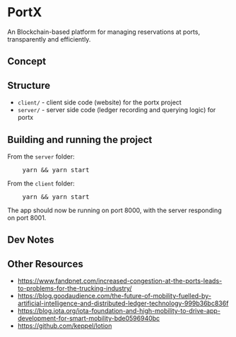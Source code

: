 # PortX

An Blockchain-based platform for managing reservations at ports, transparently and efficiently.

## Concept


## Structure

* `client/` - client side code (website) for the portx project
* `server/` - server side code (ledger recording and querying logic) for portx

## Building and running the project

From the `server` folder:
<pre>
    yarn && yarn start
</pre>

From the `client` folder:
<pre>
    yarn && yarn start
</pre>

The app should now be running on port 8000, with the server responding on port 8001.


## Dev Notes


## Other Resources
* https://www.fandpnet.com/increased-congestion-at-the-ports-leads-to-problems-for-the-trucking-industry/
* https://blog.goodaudience.com/the-future-of-mobility-fuelled-by-artificial-intelligence-and-distributed-ledger-technology-999b36bc836f
* https://blog.iota.org/iota-foundation-and-high-mobility-to-drive-app-development-for-smart-mobility-bde0596940bc
* https://github.com/keppel/lotion